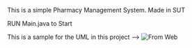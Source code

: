 This is a simple Pharmacy Management System. Made in SUT

RUN Main.java to Start

This is a sample for the UML in this project -->
![From Web](https://uml.planttext.com/plantuml/png/hLZRRY8v47tdAwpPXx0Qc7qVhQ9X2Td92Y8sm5CKZKot0zPqjrdRdGIDykzZjo_jAoIZbP8eL1qVb-kKkwhvmZYalAqhiDn3MiFY21QmWJjKeuQ3rP5nL0y65s2DUOK6NFuzWGHZi5dCmRI2Z84h37SKTgkNiFWkaE2HK52J4bLiSD2c3-hp1_1Z0C05s314GI7N8mRs6558Y_rHkE2MSGeBhfmA9vS0y1jOSOgR7MY5hO4rygsKLChoiLiq3C0Z5_Ux1chJ3l6DXWrZrvrOq9bVnQ_uKO5DoXet0Brmr9HUc1-LAzm_8fYsZ9DQB4jo6EzP6YqIPZnDrFjFK5s01IfnWHkaM2sxDIkwiKcBJVyOO54L_xMm4JLprAQIj5jHFmUA2-IlGoy7J8zNa1kfp0P3XtZaSOuykb7C52jswmefkOJjNqrdxPfLk9QIE27yp6vXdKy4bu0vR6wa0GCdwXzTErsQbwqeSyZ2D5jpaEPQP-VslUdM9auuhBHfJWfOoSEiSIt0UaVvmLIADWqJcv-M94yT9tNXiFwoHhrzBKzexNuWSfaJIqBXQoBk1kUeJFaz_QJzXtY6Sboyzd8zKb9ha5vKYQCvUg_Qmw72vb5dzRRc_BNIbiEUD849bYL57PbZP8gnDEbbvYnw9_z-kUIZW7UKfJnpqNhpKl8cx1ErGyAp2lUARbotbNE8qA_sT0yM8ipk_d53L1p96zEHBnUhzgboUGtxPyknspwxZwfxzfrHDUQ-ZFej5VtrpNmMHjCTT4i8bttsa8YsMth_SF_GILPLSYCMumH5XM03YZqglYTRNbzd8jvdGik8eukbFPJYndOCKufAc_06FSkjBOlul8H6CEUiSz7R_bIOIr0HM8gOXn5AwGkVaFJwIrmnmmnsfvDXYU47mugz_umsJnI9OvuSJGn7ObOPnuHc-Un5d2OAB1k7cCAGZaC-Td5JefSiM6dZWsrqRu_VcrZC1JfNl8lPrStqvdRsBLN5ZeBt3w7iOOM9g_x-ESFsaiIeaIfWkqESgFzpCoLVl5bMGjF6_J99pfBNk3ghYiGanJ0XAJ7Y1tby4tkC7JDDiBdhw0mGSjC9yqOiTopMBVhSSPQRk-dNoSefidSMeaapHOMe_5-TeVANtAijEo2TfJU1nC-ZJYpZjZV7619w1SFM7Nf2JOjoZSETkfYdJoPjhCT_5Q4HUepLD1tqBVtks-ra4QaqeHGUrJD3KwcJcq-dohJ7f5YOyMRQ-D-R6r2G-Y06aeOx_NpNOhURpyaEDolH8r1ZNzqSM-Rzymgo_PP0MlhldjOSBpFlbV7Ao6DxQ9S9YXw5LdltzWt_MOjNpedeQu3hVxmbR4-U_sgFLw9labq6d7cNZSDB-Fm0tQVE6cuhvBiPgYhxr9mK79DczYI_qN3dhmKKx_HgLDUzIXfa265XrD3EEs9GWdGdzEyexb059JdRumCRTEl7uqjFty-oSpe-TvBJle6B__JfCfJxinudM0IC1SvZK_dEerDXkZQ3SIX2j_hI9E-ttuda8Sxt7Jre4CuK4ccRYiNzKNTkWG_RGyTitkfYV0hkqAjSX0yf2RAZVoA6GD9CYXEeyB1vP1YI2JKb_0dc73nConcuErwOIE9oFK6S1eT2f56fpR-WfcphQl0J)

